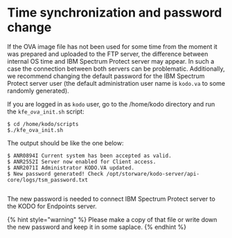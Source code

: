 # Time synchronization and password change

If the OVA image file has not been used for some time from the moment it was prepared and uploaded to the FTP server, the difference between internal OS time and IBM Spectrum Protect server may appear. In such a case the connection between both servers can be problematic. Additionally, we recommend changing the default password for the IBM Spectrum Protect server user \(the default administration user name is `kodo.va`  to some randomly generated\).



If you are logged in as `kodo` user, go to the /home/kodo directory and run the `kfe_`_`ova`_`_init.sh` script:

```text
$ cd /home/kodo/scripts
$./kfe_ova_init.sh
```

The output should be like the one below:

```text
$ ANR0894I Current system has been accepted as valid.
$ ANR2552I Server now enabled for Client access.
$ ANR2071I Administrator KODO.VA updated.
$ New password generated! Check /opt/storware/kodo-server/api-core/logs/tsm_password.txt


```

The new password is needed to connect IBM Spectrum Protect server to the KODO for Endpoints server.

{% hint style="warning" %}
Please make a copy of that file or write down the new password and keep it in some saplace.
{% endhint %}

 

